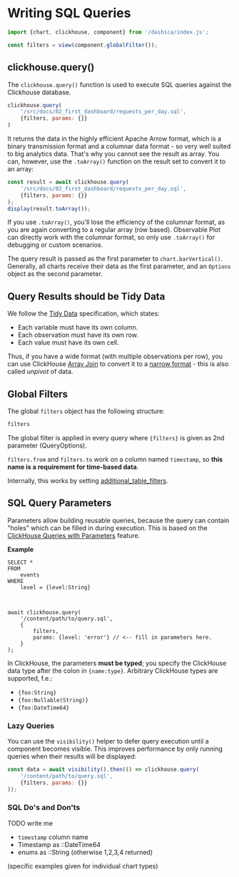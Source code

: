 # Writing SQL Queries

```js
import {chart, clickhouse, component} from '/dashica/index.js';

const filters = view(component.globalFilter());
```

## clickhouse.query()

The `clickhouse.query()` function is used to execute SQL queries against the Clickhouse database.

```js echo
clickhouse.query(
    '/src/docs/02_first_dashboard/requests_per_day.sql',
    {filters, params: {}}
)
```

It returns the data in the highly efficient Apache Arrow format, which is a binary transmission format
and a columnar data format - so very well suited to big analytics data. That's why you cannot see the result
as array. You can, however, use the `.toArray()` function on the result set to convert it to an array:

```js echo
const result = await clickhouse.query(
    '/src/docs/02_first_dashboard/requests_per_day.sql',
    {filters, params: {}}
);
display(result.toArray());
```

<div class="warning">

If you use `.toArray()`, you'll lose the efficiency of the columnar format, as you are again converting
to a regular array (row based). Observable Plot can directly work with the columnar format, so only use
`.toArray()` for debugging or custom scenarios.

</div>

The query result is passed as the first parameter to `chart.barVertical()`. Generally, all charts
receive their data as the first parameter, and an `Options` object as the second parameter.


## Query Results should be Tidy Data

We follow the [Tidy Data](https://r4ds.had.co.nz/tidy-data.html) specification,
which states:

- Each variable must have its own column.
- Each observation must have its own row.
- Each value must have its own cell.

Thus, if you have a wide format (with multiple observations per row), you can use ClickHouse
[Array Join](https://clickhouse.com/docs/sql-reference/functions/array-join) to convert it to a
[narrow format](https://en.wikipedia.org/wiki/Wide_and_narrow_data) - this is also called *unpivot* of data.

## Global Filters

The global `filters` object has the following structure:

```js
filters
```


The global filter is applied in every query where `{filters}` is given as 2nd parameter (QueryOptions).

`filters.from` and `filters.to` work on a column named `timestamp`, so **this name is a requirement for time-based data**.

Internally, this works by
setting [additional_table_filters](https://clickhouse.com/docs/operations/settings/settings#additional_table_filters).

## SQL Query Parameters

Parameters allow building reusable queries, because the query can contain "holes" which can be filled in during
execution. This is based on
the [ClickHouse Queries with Parameters](https://clickhouse.com/docs/interfaces/http#cli-queries-with-parameters)
feature.

**Example**

    SELECT *
    FROM
        events
    WHERE
        level = {level:String}



    await clickhouse.query(
        '/content/path/to/query.sql',
        {
            filters,
            params: {level: 'error'} // <-- fill in parameters here.
        }
    );


In ClickHouse, the parameters **must be typed**; you specify
the ClickHouse data type after the colon in `{name:type}`. Arbitrary
ClickHouse types are supported, f.e.:

- `{foo:String}`
- `{foo:Nullable(String)}`
- `{foo:DateTime64}`


### Lazy Queries

You can use the `visibility()` helper to defer query execution until a component becomes visible. This improves
performance by only running queries when their results will be displayed:

```js
const data = await visibility().then(() => clickhouse.query(
    '/content/path/to/query.sql',
    {filters, params: {}}
));
```

### SQL Do's and Don'ts

TODO write me

- `timestamp` column name
- Timestamp as ::DateTime64
- enums as ::String (otherwise 1,2,3,4 returned)

(specific examples given for individual chart types)

